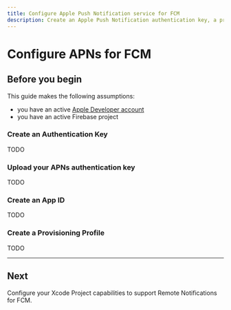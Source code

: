 ```yaml
---
title: Configure Apple Push Notification service for FCM
description: Create an Apple Push Notification authentication key, a provisioning profile and an App ID to use with FCM on iOS.
---
```


# Configure APNs for FCM

## Before you begin

This guide makes the following assumptions:

- you have an active [Apple Developer account](https://developer.apple.com/membercenter/index.action)
- you have an active Firebase project

### Create an Authentication Key

<!-- https://firebase.google.com/docs/cloud-messaging/ios/certs -->

TODO

### Upload your APNs authentication key

<!-- https://firebase.google.com/docs/cloud-messaging/ios/client#upload_your_apns_authentication_key -->

TODO

### Create an App ID

TODO

### Create a Provisioning Profile

TODO

---

## Next

<Grid>
	<Block
		title="Configure Xcode Project notification capabilities"
		to="/messaging/ios-xcode-project-capabilities"
		icon="tool"
		color="#2196F3"
	>
		Configure your Xcode Project capabilities to support Remote Notifications for FCM.
  	</Block>
</Grid>
